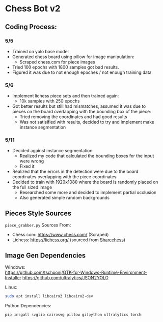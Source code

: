 # Chess Bot v2

## Coding Process:

### 5/5

- Trained on yolo base model
- Generated chess board using pillow for image manipulation:
  - Scraped chess.com for piece images
- Tried 100 epochs with 1800 samples got bad results.
- Figured it was due to not enough epoches / not enough training data

### 5/6

- Implement lichess piece sets and then trained again:
  - 10k samples with 250 epochs
- Got better results but still had mismatches, assumed it was due to pieces on the board overlapping with the bounding box of the piece:
  - Tried removing the coordinates and had good results
  - Was not satisified with results, decided to try and implement make instance segmentation

### 5/11

- Decided against instance segmentation
  - Realized my code that calculated the bounding boxes for the input were wrong
  - Fixed it
- Realized that the errors in the detection were due to the board coordinates overlapping with the piece coordinates
- Decided to train with 1920x1080 where the board is randomly placed on the full sized image
  - Researched some more and decided to implement partial occlusion
  - Also generated simple random backgrounds

## Pieces Style Sources

`piece_grabber.py` Sources From:

- Chess.com: <https://www.chess.com/>  (Scraped)
- Lichess: <https://lichess.org/> (sourced from [Sharechess](https://github.com/sharechess/sharechess/tree/main/public/pieces))

## Image Gen Dependencies

Windows:  
<https://github.com/tschoonj/GTK-for-Windows-Runtime-Environment-Installer>
<https://github.com/ultralytics/JSON2YOLO>

Linux:  

```bash
sudo apt install libcairo2 libcairo2-dev
```

Python Dependencies:  

```psh
pip insgall svglib cairosvg pillow gitpython ultralytics torch 
```

<!-- https://docs.ultralytics.com/datasets/segment/coco8-seg/#sample-images-and-annotations -->